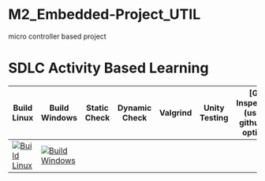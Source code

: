 # M2_Embedded-Project_UTIL
micro controller based project

# SDLC Activity Based Learning
 
 Build Linux | Build Windows | Static Check | Dynamic Check | Valgrind | Unity Testing | [Git Inspector](using github.io option)
------| ------- |---------- | ------- |------- |-------|--------------
[![Build Linux](https://github.com/JyothiPavuluri/M2_Embedded-Project_UTIL/actions/workflows/Linux.yml/badge.svg)](https://github.com/JyothiPavuluri/M2_Embedded-Project_UTIL/actions/workflows/Linux.yml) | [![Build Windows](https://github.com/JyothiPavuluri/M2_Embedded-Project_UTIL/actions/workflows/Windows.yml/badge.svg)](https://github.com/JyothiPavuluri/M2_Embedded-Project_UTIL/actions/workflows/Windows.yml) |
